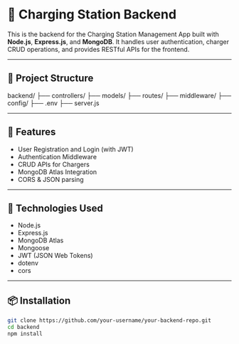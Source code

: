 # 🔌 Charging Station Backend

This is the backend for the Charging Station Management App built with **Node.js**, **Express.js**, and **MongoDB**. It handles user authentication, charger CRUD operations, and provides RESTful APIs for the frontend.

---

## 📁 Project Structure

backend/
├── controllers/
├── models/
├── routes/
├── middleware/
├── config/
├── .env
├── server.js


---

## 🚀 Features

- User Registration and Login (with JWT)
- Authentication Middleware
- CRUD APIs for Chargers
- MongoDB Atlas Integration
- CORS & JSON parsing

---

## 🔧 Technologies Used

- Node.js
- Express.js
- MongoDB Atlas
- Mongoose
- JWT (JSON Web Tokens)
- dotenv
- cors

---

## 📦 Installation

```bash
git clone https://github.com/your-username/your-backend-repo.git
cd backend
npm install
